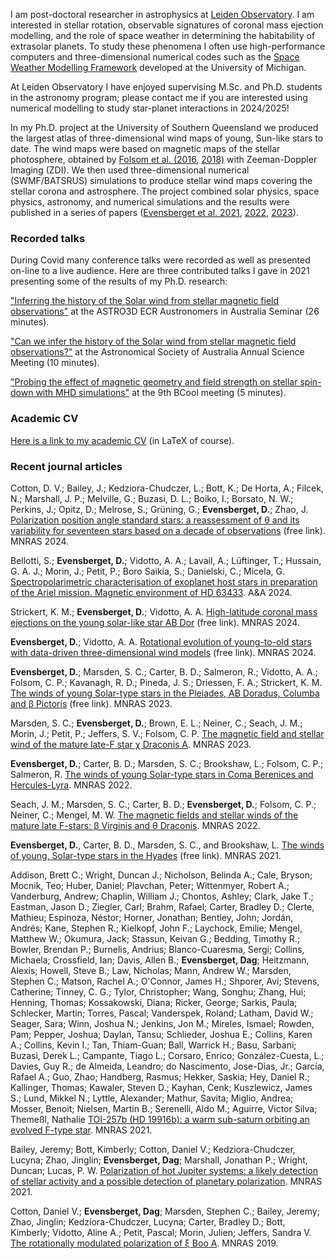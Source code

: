 I am post-doctoral researcher in astrophysics at [Leiden Observatory](https://www.universiteitleiden.nl/en/science/astronomy). I am interested in stellar rotation, observable signatures of coronal mass ejection modelling, and the role of space weather in determining the habitability of extrasolar planets. To study these phenomena I often use high-performance computers and three-dimensional numerical codes such as the [Space Weather Modelling Framework](https://clasp.engin.umich.edu/research/theory-computational-methods/space-weather-modeling-framework/) developed at the University of Michigan. 

At Leiden Observatory I have enjoyed supervising M.Sc. and Ph.D. students in the astronomy program; please contact me if you are interested using numerical modelling to study star-planet interactions in 2024/2025! 

In my Ph.D. project at the University of Southern Queensland we produced the largest atlas of three-dimensional wind maps of young, Sun-like stars to date. The wind maps were based on magnetic maps of the stellar photosphere, obtained by [Folsom et al. (2016](https://ui.adsabs.harvard.edu/abs/2016MNRAS.457..580F/abstract), [2018)](https://ui.adsabs.harvard.edu/abs/2018MNRAS.474.4956F/abstract) with Zeeman-Doppler Imaging (ZDI). We then used 
three-dimensional numerical (SWMF/BATSRUS) simulations to produce stellar wind maps covering the stellar corona and astrosphere. 
The project combined solar physics, space physics, astronomy, and numerical simulations and the results were published in a series of papers 
([Evensberget et al. 2021](https://ui.adsabs.harvard.edu/abs/2021MNRAS.506.2309E/abstract), 
[2022](https://ui.adsabs.harvard.edu/abs/2022MNRAS.510.5226E/abstract), 
[2023](https://ui.adsabs.harvard.edu/abs/2023MNRAS.524.2042E/abstract)).


### Recorded talks 
During Covid many conference talks were recorded as well as presented on-line to a live audience. Here are three contributed talks I gave in 2021 presenting some of the results of my Ph.D. research: 

["Inferring the history of the Solar wind from stellar magnetic field observations"](https://youtu.be/ILNvD-xqEUg) at the ASTRO3D ECR Austronomers in Australia Seminar (26 minutes).

["Can we infer the history of the Solar wind from stellar magnetic field observations?"](https://youtu.be/slpEngXl7ik?t=2971) at the Astronomical Society of Australia Annual Science Meeting (10 minutes).

["Probing the effect of magnetic geometry and field strength on stellar spin-down with MHD simulations"](https://youtu.be/ff3DAh8B6G4) at the 9th BCool meeting (5 minutes).


### Academic CV
[Here is a link to my academic CV](https://svaberg.github.io/cv-academic/academic-cv.pdf) (in LaTeX of course).


### Recent journal articles 

Cotton, D. V.; Bailey, J.; Kedziora-Chudczer, L.; Bott, K.; De Horta, A.; Filcek, N.; Marshall, J. P.; Melville, G.; Buzasi, D. L.; Boiko, I.; Borsato, N. W.; Perkins, J.; Opitz, D.; Melrose, S.; Grüning, G.; __Evensberget, D.__; Zhao, J. 
[Polarization position angle standard stars: a reassessment of θ and its variability for seventeen stars based on a decade of observations](https://academic.oup.com/mnras/advance-article/doi/10.1093/mnras/stae2418/7840381?utm_source=authortollfreelink&utm_campaign=mnras&utm_medium=email&guestAccessKey=dae93a73-4dd7-4f94-9f25-e1d8121acf1d) (free link). MNRAS 2024.

Bellotti, S.; __Evensberget, D.__; Vidotto, A. A.; Lavail, A.; Lüftinger, T.; Hussain, G. A. J.; Morin, J.; Petit, P.; Boro Saikia, S.; Danielski, C.; Micela, G. 
[Spectropolarimetric characterisation of exoplanet host stars in preparation of the Ariel mission. Magnetic environment of HD 63433](https://www.aanda.org/articles/aa/full_html/2024/08/aa49581-24/aa49581-24.html). A&A 2024.

Strickert, K. M.; __Evensberget, D.__; Vidotto, A. A.
[High-latitude coronal mass ejections on the young solar-like star AB Dor](https://academic.oup.com/mnras/article/533/1/1156/7729277?utm_source=authortollfreelink&utm_campaign=mnras&utm_medium=email&guestAccessKey=52b5ac39-62ab-4705-8d67-dd00818bbf28) (free link). MNRAS 2024.

__Evensberget, D.__; Vidotto, A. A. 
[Rotational evolution of young-to-old stars
with data-driven three-dimensional wind models](https://academic.oup.com/mnrasl/article/529/1/L140/7585908?utm_source=authortollfreelink&utm_campaign=mnrasl&utm_medium=email&guestAccessKey=16a4b289-d702-43ed-84ef-0919dfdc974b) (free link). MNRAS 2024.

__Evensberget, D.__; Marsden, S. C.; Carter, B. D.; Salmeron, R.; Vidotto, A. A.; Folsom, C. P.; Kavanagh, R. D.; Pineda, J. S.; Driessen, F. A.; Strickert, K. M. [The winds of young Solar-type stars in the Pleiades, AB Doradus, Columba and β Pictoris](https://academic.oup.com/mnras/advance-article/doi/10.1093/mnras/stad1650/7189907?utm_source=authortollfreelink&utm_campaign=mnras&utm_medium=email&guestAccessKey=6596d2e7-dab4-49db-808e-62a26077d96b) (free link). MNRAS 2023.

Marsden, S. C.; __Evensberget, D.__; Brown, E. L.; Neiner, C.; Seach, J. M.; Morin, J.; Petit, P.; Jeffers, S. V.; Folsom, C. P. [The magnetic field and stellar wind of the mature late-F star χ Draconis A](https://academic.oup.com/mnras/article/522/1/792/7093409). MNRAS 2023.

__Evensberget, D.__; Carter, B. D.; Marsden, S. C.; Brookshaw, L.; Folsom, C. P.; Salmeron, R. [The winds of young Solar-type stars in Coma Berenices and Hercules-Lyra](https://academic.oup.com/mnras/article/510/4/5226/6458363). MNRAS 2022.

Seach, J. M.; Marsden, S. C.; Carter, B. D.; __Evensberget, D.__; Folsom, C. P.; Neiner, C.; Mengel, M. W. [The magnetic fields and stellar winds of the mature late F-stars: β Virginis and θ Draconis](https://academic.oup.com/mnras/article/509/4/5117/6427375). MNRAS 2022.

__Evensberget, D.__, Carter, B. D., Marsden, S. C., and Brookshaw, L. [The winds of young, Solar-type stars in the Hyades](https://academic.oup.com/mnras/article/506/2/2309/6300456?guestAccessKey=04eab2bd-7f20-4567-bc12-74a8051b092e) (free link). MNRAS 2021.

Addison, Brett C.; Wright, Duncan J.; Nicholson, Belinda A.; Cale, Bryson; Mocnik, Teo; Huber, Daniel; Plavchan, Peter; Wittenmyer, Robert A.; Vanderburg, Andrew; Chaplin, William J.; Chontos, Ashley; Clark, Jake T.; Eastman, Jason D.; Ziegler, Carl; Brahm, Rafael; Carter, Bradley D.; Clerte, Mathieu; Espinoza, Néstor; Horner, Jonathan; Bentley, John; Jordán, Andrés; Kane, Stephen R.; Kielkopf, John F.; Laychock, Emilie; Mengel, Matthew W.; Okumura, Jack; Stassun, Keivan G.; Bedding, Timothy R.; Bowler, Brendan P.; Burnelis, Andrius; Blanco-Cuaresma, Sergi; Collins, Michaela; Crossfield, Ian; Davis, Allen B.; __Evensberget, Dag__; Heitzmann, Alexis; Howell, Steve B.; Law, Nicholas; Mann, Andrew W.; Marsden, Stephen C.; Matson, Rachel A.; O'Connor, James H.; Shporer, Avi; Stevens, Catherine; Tinney, C. G.; Tylor, Christopher; Wang, Songhu; Zhang, Hui; Henning, Thomas; Kossakowski, Diana; Ricker, George; Sarkis, Paula; Schlecker, Martin; Torres, Pascal; Vanderspek, Roland; Latham, David W.; Seager, Sara; Winn, Joshua N.; Jenkins, Jon M.; Mireles, Ismael; Rowden, Pam; Pepper, Joshua; Daylan, Tansu; Schlieder, Joshua E.; Collins, Karen A.; Collins, Kevin I.; Tan, Thiam-Guan; Ball, Warrick H.; Basu, Sarbani; Buzasi, Derek L.; Campante, Tiago L.; Corsaro, Enrico; González-Cuesta, L.; Davies, Guy R.; de Almeida, Leandro; do Nascimento, Jose-Dias, Jr.; García, Rafael A.; Guo, Zhao; Handberg, Rasmus; Hekker, Saskia; Hey, Daniel R.; Kallinger, Thomas; Kawaler, Steven D.; Kayhan, Cenk; Kuszlewicz, James S.; Lund, Mikkel N.; Lyttle, Alexander; Mathur, Savita; Miglio, Andrea; Mosser, Benoit; Nielsen, Martin B.; Serenelli, Aldo M.; Aguirre, Victor Silva; Themeßl, Nathalie [TOI-257b (HD 19916b): a warm sub-saturn orbiting an evolved F-type star](https://doi.org/10.1093/mnras/staa3960). MNRAS 2021.

Bailey, Jeremy; Bott, Kimberly; Cotton, Daniel V.; Kedziora-Chudczer, Lucyna; Zhao, Jinglin; __Evensberget, Dag__; Marshall, Jonathan P.; Wright, Duncan; Lucas, P. W. [Polarization of hot Jupiter systems: a likely detection of stellar activity and a possible detection of planetary polarization](https://doi.org/10.1093/mnras/stab172). MNRAS 2021.

Cotton, Daniel V.; __Evensberget, Dag__; Marsden, Stephen C.; Bailey, Jeremy; Zhao, Jinglin; Kedziora-Chudczer, Lucyna; Carter, Bradley D.; Bott, Kimberly; Vidotto, Aline A.; Petit, Pascal; Morin, Julien; Jeffers, Sandra V. [The rotationally modulated polarization of ξ Boo A](https://doi.org/10.1093/mnras/sty3180). MNRAS 2019.

<!--

You can use the [editor on GitHub](https://github.com/svaberg/svaberg.github.io/edit/main/index.md) to maintain and preview the content for your website in Markdown files.

Whenever you commit to this repository, GitHub Pages will run [Jekyll](https://jekyllrb.com/) to rebuild the pages in your site, from the content in your Markdown files.

### Markdown

Markdown is a lightweight and easy-to-use syntax for styling your writing. It includes conventions for

```markdown
Syntax highlighted code block

# Header 1
## Header 2
### Header 3

- Bulleted
- List

1. Numbered
2. List

**Bold** and _Italic_ and `Code` text

[Link](url) and ![Image](src)
```

For more details see [GitHub Flavored Markdown](https://guides.github.com/features/mastering-markdown/).

### Jekyll Themes

Your Pages site will use the layout and styles from the Jekyll theme you have selected in your [repository settings](https://github.com/svaberg/svaberg.github.io/settings). The name of this theme is saved in the Jekyll `_config.yml` configuration file.
-->
